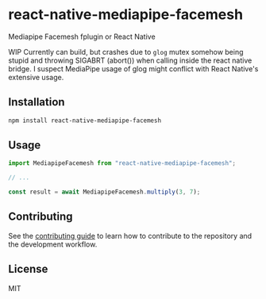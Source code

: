 # react-native-mediapipe-facemesh

Mediapipe Facemesh fplugin or React Native

WIP
Currently can build, but crashes due to `glog` mutex somehow being stupid and throwing SIGABRT (abort()) when calling inside the react native bridge.
I suspect MediaPipe usage of glog might conflict with React Native's extensive usage.

## Installation

```sh
npm install react-native-mediapipe-facemesh
```

## Usage

```js
import MediapipeFacemesh from "react-native-mediapipe-facemesh";

// ...

const result = await MediapipeFacemesh.multiply(3, 7);
```

## Contributing

See the [contributing guide](CONTRIBUTING.md) to learn how to contribute to the repository and the development workflow.

## License

MIT
